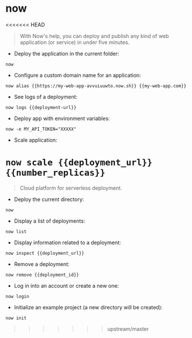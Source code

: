 # now

<<<<<<< HEAD
> With Now's help, you can deploy and publish any kind of web application (or service) in under five minutes.

- Deploy the application in the current folder:

`now`

- Configure a custom domain name for an application:

`now alias {{https://my-web-app-avvuiuuwto.now.sh}} {{my-web-app.com}}`

- See logs of a deployment:

`now logs {{deployment-url}}`

- Deploy app with environment variables:

`now -e MY_API_TOKEN="XXXXX"`

- Scale application:

`now scale {{deployment_url}} {{number_replicas}}`
=======
> Cloud platform for serverless deployment.

- Deploy the current directory:

`now`

- Display a list of deployments:

`now list`

- Display information related to a deployment:

`now inspect {{deployment_url}}`

- Remove a deployment:

`now remove {{deployment_id}}`

- Log in into an account or create a new one:

`now login`

- Initialize an example project (a new directory will be created):

`now init`
>>>>>>> upstream/master

